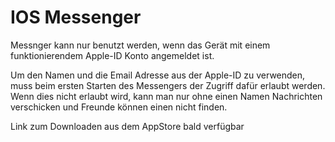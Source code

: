 # IOS Messenger

Messnger kann nur benutzt werden, wenn das Gerät mit einem funktionierendem Apple-ID Konto angemeldet ist.

Um den Namen und die Email Adresse aus der Apple-ID zu verwenden, muss beim ersten Starten des Messengers der Zugriff dafür erlaubt werden.
Wenn dies nicht erlaubt wird, kann man nur ohne einen Namen Nachrichten verschicken und Freunde können einen nicht finden.


Link zum Downloaden aus dem AppStore bald verfügbar
